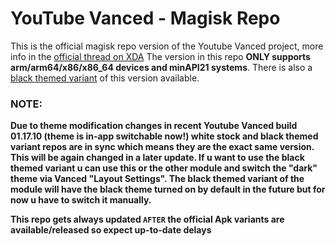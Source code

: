# YouTube Vanced - Magisk Repo

This is the official magisk repo version of the Youtube Vanced project, more info in the [official thread on XDA](https://forum.xda-developers.com/android/apps-games/app-youtube-vanced-edition-t3758757)
The version in this repo **ONLY supports arm/arm64/x86/x86_64 devices and minAPI21 systems**. There is also a [black themed variant](https://github.com/Magisk-Modules-Repo/iYTBP-Vanced-Magisk-Repo) of this version available.

### NOTE:
**Due to theme modification changes in recent Youtube Vanced build 01.17.10 (theme is in-app switchable now!) white stock and black themed variant repos are in sync which means they are the exact same version.
This will be again changed in a later update. If u want to use the black themed variant u can use this or the other module and switch the "dark" theme via Vanced "Layout Settings". The black themed variant
of the module will have the black theme turned on by default in the future but for now u have to switch it manually.**

**This repo gets always updated `AFTER` the official Apk variants are available/released so expect up-to-date delays**
